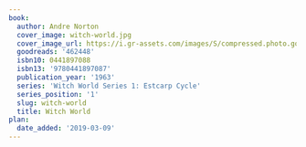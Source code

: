 ```yaml
---
book:
  author: Andre Norton
  cover_image: witch-world.jpg
  cover_image_url: https://i.gr-assets.com/images/S/compressed.photo.goodreads.com/books/1419022971l/462448._SY160_.jpg
  goodreads: '462448'
  isbn10: 0441897088
  isbn13: '9780441897087'
  publication_year: '1963'
  series: 'Witch World Series 1: Estcarp Cycle'
  series_position: '1'
  slug: witch-world
  title: Witch World
plan:
  date_added: '2019-03-09'
---
```

